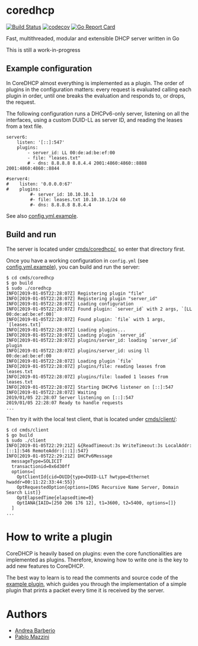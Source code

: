 # coredhcp

[![Build Status](https://travis-ci.org/coredhcp/coredhcp.svg?branch=master)](https://travis-ci.org/coredhcp/coredhcp)
[![codecov](https://codecov.io/gh/coredhcp/coredhcp/branch/master/graph/badge.svg)](https://codecov.io/gh/coredhcp/coredhcp)
[![Go Report Card](https://goreportcard.com/badge/github.com/coredhcp/coredhcp)](https://goreportcard.com/report/github.com/coredhcp/coredhcp)

Fast, multithreaded, modular and extensible DHCP server written in Go

This is still a work-in-progress

## Example configuration

In CoreDHCP almost everything is implemented as a plugin. The order of plugins in the configuration matters: every request is evaluated calling each plugin in order, until one breaks the evaluation and responds to, or drops, the request.

The following configuration runs a DHCPv6-only server, listening on all the interfaces, using a custom DUID-LL as server ID, and reading the leases from a text file.

```
server6:
    listen: '[::]:547'
    plugins:
        - server_id: LL 00:de:ad:be:ef:00
        - file: "leases.txt"
        # - dns: 8.8.8.8 8.8.4.4 2001:4860:4860::8888 2001:4860:4860::8844

#server4:
#    listen: '0.0.0.0:67'
#    plugins:
         #- server_id: 10.10.10.1
         #- file: leases.txt 10.10.10.1/24 60
         #- dns: 8.8.8.8 8.8.4.4
```

See also [config.yml.example](cmds/coredhcp/config.yml.example).

## Build and run

The server is located under [cmds/coredhcp/](cmds/coredhcp/), so enter that
directory first.

Once you have a working configuration in `config.yml` (see [config.yml.example](cmds/coredhcp/config.yml.example)), you can build and run the server:
```
$ cd cmds/coredhcp
$ go build
$ sudo ./coredhcp
INFO[2019-01-05T22:28:07Z] Registering plugin "file"
INFO[2019-01-05T22:28:07Z] Registering plugin "server_id"
INFO[2019-01-05T22:28:07Z] Loading configuration
INFO[2019-01-05T22:28:07Z] Found plugin: `server_id` with 2 args, `[LL 00:de:ad:be:ef:00]`
INFO[2019-01-05T22:28:07Z] Found plugin: `file` with 1 args, `[leases.txt]`
INFO[2019-01-05T22:28:07Z] Loading plugins...
INFO[2019-01-05T22:28:07Z] Loading plugin `server_id`
INFO[2019-01-05T22:28:07Z] plugins/server_id: loading `server_id` plugin
INFO[2019-01-05T22:28:07Z] plugins/server_id: using ll 00:de:ad:be:ef:00
INFO[2019-01-05T22:28:07Z] Loading plugin `file`
INFO[2019-01-05T22:28:07Z] plugins/file: reading leases from leases.txt
INFO[2019-01-05T22:28:07Z] plugins/file: loaded 1 leases from leases.txt
INFO[2019-01-05T22:28:07Z] Starting DHCPv6 listener on [::]:547
INFO[2019-01-05T22:28:07Z] Waiting
2019/01/05 22:28:07 Server listening on [::]:547
2019/01/05 22:28:07 Ready to handle requests
...
```

Then try it with the local test client, that is located under
[cmds/client/](cmds/client):
```
$ cd cmds/client
$ go build
$ sudo ./client
INFO[2019-01-05T22:29:21Z] &{ReadTimeout:3s WriteTimeout:3s LocalAddr:[::1]:546 RemoteAddr:[::1]:547}
INFO[2019-01-05T22:29:21Z] DHCPv6Message
  messageType=SOLICIT
  transactionid=0x6d30ff
  options=[
    OptClientId{cid=DUID{type=DUID-LLT hwtype=Ethernet hwaddr=00:11:22:33:44:55}}
    OptRequestedOption{options=[DNS Recursive Name Server, Domain Search List]}
    OptElapsedTime{elapsedtime=0}
    OptIANA{IAID=[250 206 176 12], t1=3600, t2=5400, options=[]}
  ]
...
```

# How to write a plugin

CoreDHCP is heavily based on plugins: even the core functionalities are
implemented as plugins. Therefore, knowing how to write one is the key to add
new features to CoreDHCP.

The best way to learn is to read the comments and source code of the
[example plugin](plugins/example/), which guides you through the implementation
of a simple plugin that prints a packet every time it is received by the server.


# Authors

* [Andrea Barberio](https://github.com/insomniacslk)
* [Pablo Mazzini](https://github.com/pmazzini)
